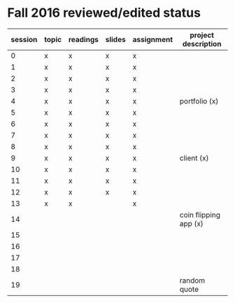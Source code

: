 # Fall 2016 reviewed/edited status

| session | topic | readings | slides | assignment | project description   |
| ------- | ----- | -------- | ------ | ---------- | --------------------- |
| 0       | x     | x        | x      | x          |                       |
| 1       | x     | x        | x      | x          |                       |
| 2       | x     | x        | x      | x          |                       |
| 3       | x     | x        | x      | x          |                       |
| 4       | x     | x        | x      | x          | portfolio (x)         |
| 5       | x     | x        | x      | x          |                       |
| 6       | x     | x        | x      | x          |                       |
| 7       | x     | x        | x      | x          |                       |
| 8       | x     | x        | x      | x          |                       |
| 9       | x     | x        | x      | x          | client (x)            |
| 10      | x     | x        | x      | x          |                       |
| 11      | x     | x        | x      | x          |                       |
| 12      | x     | x        | x      | x          |                       |
| 13      | x     | x        |        | x          |                       |
| 14      |       |          |        |            | coin flipping app (x) |
| 15      |       |          |        |            |                       |
| 16      |       |          |        |            |                       |
| 17      |       |          |        |            |                       |
| 18      |       |          |        |            |                       |
| 19      |       |          |        |            | random quote          |
